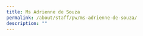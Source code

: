 ```yaml
---
title: Ms Adrienne de Souza
permalink: /about/staff/pw/ms-adrienne-de-souza/
description: ""
---
```

